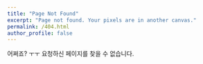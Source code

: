 ```yaml
---
title: "Page Not Found"
excerpt: "Page not found. Your pixels are in another canvas."
permalink: /404.html
author_profile: false
---
```


어쩌죠? ㅜㅜ 요청하신 페이지를 찾을 수 없습니다.

<script>
  var GOOG_FIXURL_LANG = 'en';
  var GOOG_FIXURL_SITE = '{{ site.url }}'
</script>
<script src="https://linkhelp.clients.google.com/tbproxy/lh/wm/fixurl.js">
</script>